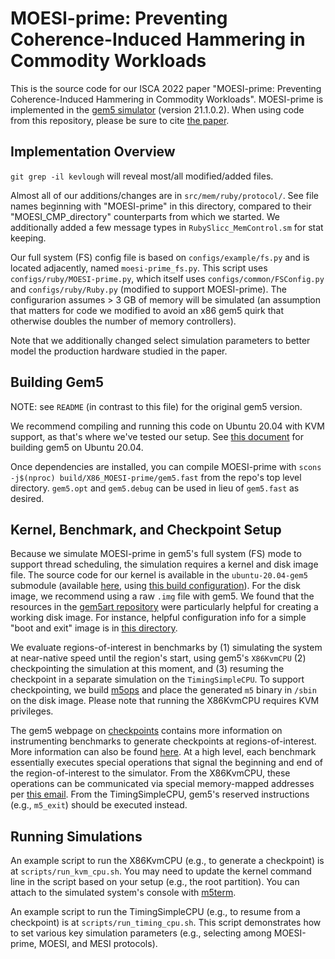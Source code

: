 # MOESI-prime: Preventing Coherence-Induced Hammering in Commodity Workloads

This is the source code for our ISCA 2022 paper "MOESI-prime: Preventing Coherence-Induced Hammering in Commodity Workloads".
MOESI-prime is implemented in the [gem5 simulator](https://github.com/gem5/gem5) (version 21.1.0.2).
When using code from this repository, please be sure to cite [the paper](https://www.kevinloughlin.org/moesi-prime.pdf).

## Implementation Overview

`git grep -il kevlough` will reveal most/all modified/added files.

Almost all of our additions/changes are in `src/mem/ruby/protocol/`. See file names beginning with
"MOESI-prime" in this directory, compared to their "MOESI_CMP_directory" counterparts from which
we started. We additionally added a few message types in `RubySlicc_MemControl.sm` for stat keeping.

Our full system (FS) config file is based on `configs/example/fs.py` and is located adjacently, named `moesi-prime_fs.py`. This script
uses `configs/ruby/MOESI-prime.py`, which itself uses `configs/common/FSConfig.py` and `configs/ruby/Ruby.py` (modified to support MOESI-prime). The configurarion assumes > 3 GB of memory will be simulated (an assumption that matters for code we modified to avoid an x86 gem5 quirk that otherwise doubles the number of memory controllers).

Note that we additionally changed select simulation parameters to better model the production hardware studied in the paper. 

## Building Gem5

NOTE: see `README` (in contrast to this file) for the original gem5 version.

We recommend compiling and running this code on Ubuntu 20.04 with KVM support, as that's where we've tested our setup. See [this document](https://www.gem5.org/documentation/general_docs/building) for building gem5 on Ubuntu 20.04.

Once dependencies are installed, you can compile MOESI-prime with `scons -j$(nproc) build/X86_MOESI-prime/gem5.fast` from the repo's top level directory. `gem5.opt` and `gem5.debug` can be used in lieu of `gem5.fast` as desired.

## Kernel, Benchmark, and Checkpoint Setup

Because we simulate MOESI-prime in gem5's full system (FS) mode to support thread scheduling, the simulation requires a kernel and disk image file. The source code for our kernel is available in the `ubuntu-20.04-gem5` submodule (available [here](https://github.com/efeslab/ubuntu-20.04-gem5), using [this build configuration](https://github.com/efeslab/ubuntu-20.04-gem5/blob/main/linux-config-5.4.0-88-generic-gem5)). For the disk image, we recommend using a raw `.img` file with gem5. We found that the resources in the [gem5art repository](https://github.com/darchr/gem5art) were particularly helpful for creating a working disk image. For instance, helpful configuration info for a simple "boot and exit" image is in [this directory](https://github.com/darchr/gem5art/tree/master/docs/disks/boot-exit).

We evaluate regions-of-interest in benchmarks by (1) simulating the system at near-native speed until the region's start, using gem5's `X86KvmCPU` (2) checkpointing the simulation at this moment, and (3) resuming the checkpoint in a separate simulation on the `TimingSimpleCPU`. To support checkpointing, we build [m5ops](https://www.gem5.org/documentation/general_docs/m5ops/) and place the generated `m5` binary in `/sbin` on the disk image. Please note that running the X86KvmCPU requires KVM privileges.

The gem5 webpage on [checkpoints](https://www.gem5.org/documentation/general_docs/checkpoints/) contains more information on instrumenting benchmarks to generate checkpoints at regions-of-interest. More information can also be found [here](https://gem5art.readthedocs.io/en/latest/). At a high level, each benchmark essentially executes special operations that signal the beginning and end of the region-of-interest to the simulator. From the X86KvmCPU, these operations can be communicated via special memory-mapped addresses per [this email](https://www.mail-archive.com/gem5-users@gem5.org/msg18356.html). From the TimingSimpleCPU, gem5's reserved instructions (e.g., `m5_exit`) should be executed instead.

## Running Simulations

An example script to run the X86KvmCPU (e.g., to generate a checkpoint) is at `scripts/run_kvm_cpu.sh`. You may need to update the kernel command line in the script based on your setup (e.g., the root partition). You can attach to the simulated system's console with [m5term](https://www.gem5.org/documentation/general_docs/fullsystem/m5term).

An example script to run the TimingSimpleCPU (e.g., to resume from a checkpoint) is at `scripts/run_timing_cpu.sh`. This script demonstrates how to set various key simulation parameters (e.g., selecting among MOESI-prime, MOESI, and MESI protocols).
